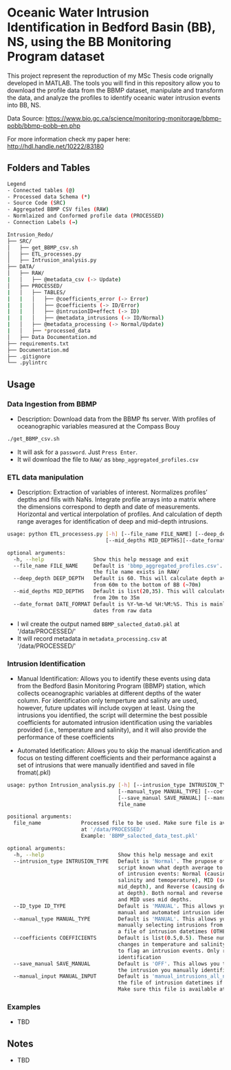 # Oceanic Water Intrusion Identification in Bedford Basin (BB), NS, using the BB Monitoring Program dataset

This project represent the reproduction of my MSc Thesis code orignally developed in MATLAB. The tools you will
find in this repository allow you to download the profile data from the BBMP dataset, manipulate and transform the 
data, and analyze the profiles to identify oceanic water intrusion events into BB, NS. 

Data Source: https://www.bio.gc.ca/science/monitoring-monitorage/bbmp-pobb/bbmp-pobb-en.php

For more information check my paper here: http://hdl.handle.net/10222/83180

## Folders and Tables

```bash
Legend
- Connected tables (@)
- Processed data Schema (*)
- Source Code (SRC)
- Aggregated BBMP CSV files (RAW)
- Normlaized and Conformed profile data (PROCESSED)
- Connection Labels (→)

Intrusion_Redo/
├── SRC/
│   ├── get_BBMP_csv.sh
│   ├── ETL_processes.py
│   ├── Intrusion_analysis.py
├── DATA/
│   ├── RAW/
|   │   ├── @metadata_csv (-> Update)
│   ├── PROCESSED/
|   │   ├── TABLES/
|   |   │   ├── @coefficients_error (-> Error)
|   |   │   ├── @coefficients (-> ID/Error)
|   |   │   ├── @intrusionID+effect (-> ID)
|   |   │   ├── @metadata_intrusions (-> ID/Normal)
|   │   ├── @metadata_processing (-> Normal/Update)
|   │   ├── *processed_data
│   ├── Data Documentation.md
├── requirements.txt
├── Documentation.md
├── .gitignore
└── .pylintrc
```

## Usage

### Data Ingestion from BBMP
- Description: Download data from the BBMP fts server. With profiles of oceanographic 
variables measured at the Compass Bouy

```bash
./get_BBMP_csv.sh
```

- It will ask for a `password`. Just `Press Enter`.
- It wil download the file to `RAW/` as `bbmp_aggregated_profiles.csv`

### ETL data manipulation
- Description: Extraction of variables of interest. Normalizes profiles’ depths and 
fills with NaNs. Integrate profile arrays into a matrix where the dimensions correspond to depth 
and date of measurements. Horizontal and vertical interpolation of profiles. And calculation 
of depth range averages for identification of deep and mid-depth intrusions.

```bash
usage: python ETL_processess.py [-h] [--file_name FILE_NAME] [--deep_depth DEEP_DEPTH] 
                                [--mid_depths MID_DEPTHS][--date_format DATE_FORMAT] 

optional arguments:
  -h, --help                Show this help message and exit
  --file_name FILE_NAME     Default is 'bbmp_aggregated_profiles.csv'. Make sure
                            the file name exists in RAW/
  --deep_depth DEEP_DEPTH   Default is 60. This will calculate depth averages
                            from 60m to the bottom of BB (~70m) 
  --mid_depths MID_DEPTHS   Default is list(20,35). This will calculate depth averages
                            from 20m to 35m
  --date_format DATE_FORMAT Default is %Y-%m-%d %H:%M:%S. This is mainly used to read
                            dates from raw data
```

- I wil create the output named `BBMP_salected_data0.pkl` at '/data/PROCESSED/'
- It will record metadata in `metadata_processing.csv` at '/data/PROCESSED/' 

### Intrusion Identification

- Manual Identification: Allows you to identify these events using data from
the Bedford Basin Monitoring Program (BBMP) station, which collects oceanographic
variables at different depths of the water column. For identification only
temperture and salinity are used, however, future updates will include oxygen at least.
Using the intrusions you identified, the script will determine the best possible
coefficients for automated intrusion identification using the variables provided
(i.e., temperature and salinity), and it will also provide the performance of these
coefficients

- Automated Idetification: Allows you to skip the manual identification and focus on
testing different coefficients and their performance against a set of intrusions
that were manually identified and saved in file fromat(.pkl)

```bash
usage: python Intrusion_analysis.py [-h] [--intrusion_type INTRUSION_TYPE] [--ID_type ID_TYPE] 
                                    [--manual_type MANUAL_TYPE] [--coefficients COEFFICIENTS] 
                                    [--save_manual SAVE_MANUAL] [--manual_input MANUAL_INPUT] 
                                    file_name

positional arguments:
  file_name             Processed file to be used. Make sure file is available
                        at '/data/PROCESSED/'
                        Example: 'BBMP_salected_data_test.pkl'

optional arguments:
  -h, --help                        Show this help message and exit
  --intrusion_type INTRUSION_TYPE   Default is 'Normal'. The prupose of this is so that the
                                    script known what depth average to use. There are 3 types
                                    of intrusion events: Normal (causing increases in both
                                    salinity and temoperature), MID (seen at
                                    mid_depth), and Reverse (causing decreases in temperature
                                    at depth). Both normal and reverse use deep depths,
                                    and MID uses mid depths. 
  --ID_type ID_TYPE                 Default is 'MANUAL'. This allows you to select between
                                    manual and automated intrusion identification
  --manual_type MANUAL_TYPE         Default is 'MANUAL'. This allows you to select between
                                    manually selecting intrusions from plots, or importing
                                    a file of intrusion datetimes (OTHER)
  --coefficients COEFFICIENTS       Default is list(0.5,0.5). These numbers represent the
                                    changes in temperature and salinity that will be used
                                    to flag an intrusion events. Only required for Automatic
                                    identification
  --save_manual SAVE_MANUAL         Default is 'OFF'. This allows you to save (ON) or not
                                    the intrusion you manually identified using the plots
  --manual_input MANUAL_INPUT       Default is 'manual_intrusions_all_noO2.pkl'. This is
                                    the file of intrusion datetimes if MANUAL_TYPE = OTHER.
                                    Make sure this file is available at '/data/PROCESSED/' 
```

### Examples
- TBD

## Notes
- TBD